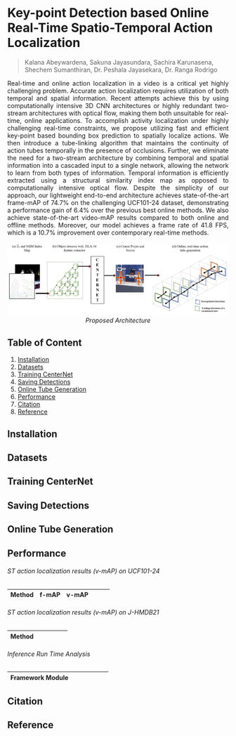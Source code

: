 # Key-point Detection based Online Real-Time Spatio-Temporal Action Localization
> Kalana Abeywardena, Sakuna Jayasundara, Sachira Karunasena, Shechem Sumanthiran, Dr. Peshala Jayasekara, Dr. Ranga Rodrigo

<p align='justify'>
Real-time and online action localization in a video is a critical yet highly challenging problem. Accurate action localization requires utilization of both temporal and spatial information. Recent attempts achieve this by using computationally intensive 3D CNN architectures or highly redundant two-stream architectures with optical flow, making them both unsuitable for real-time, online applications. To accomplish activity localization under highly challenging real-time constraints, we propose utilizing fast and efficient key-point based bounding box prediction to spatially localize actions. We then introduce a tube-linking algorithm that maintains the continuity of action tubes temporally in the presence of occlusions. Further, we eliminate the need for a two-stream architecture by combining temporal and spatial information into a cascaded input to a single network, allowing the network to learn from both types of information. Temporal information is efficiently extracted using a structural similarity index map as opposed to computationally intensive optical flow. Despite the simplicity of our approach, our lightweight end-to-end architecture achieves state-of-the-art frame-mAP of 74.7% on the challenging UCF101-24 dataset, demonstrating a performance gain of 6.4% over the previous best online methods. We also achieve state-of-the-art video-mAP results compared to
both online and offline methods. Moreover, our model achieves a frame rate of 41.8 FPS, which is a 10.7% improvement over contemporary real-time methods.
</p>

<p align="center">
  <img src="figures/NewArchitecture.png">
  <em>Proposed Architecture</em>
</p>

## Table of Content
  1. [Installation](#installation)
  2. [Datasets](#datasets)
  3. [Training CenterNet](#centernet)
  3. [Saving Detections](#detections)
  4. [Online Tube Generation](#tubegeneration)
  5. [Performance](#performance)
  6. [Citation](#citation)
  7. [Reference](#reference)

## Installation

## Datasets

## Training CenterNet

## Saving Detections

## Online Tube Generation

## Performance

###### ST action localization results (v-mAP) on UCF101-24
|  Method            |     f-mAP    |                    v-mAP                            ||||
| :----------------: |:------------:| :-------:| :--------: | :------------: | :------------: |


###### ST action localization results (v-mAP) on J-HMDB21
|  Method            |              |          |            |                |                |
| :----------------: |:------------:| :-------:| :--------: | :------------: | :------------: |

###### Inference Run Time Analysis
|  Framework Module  |              |          |            |                |                |                | 
| :----------------: |:------------:| :-------:| :--------: | :------------: | :------------: | :------------: |

## Citation

## Reference
